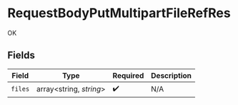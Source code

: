 # RequestBodyPutMultipartFileRefRes

OK


## Fields

| Field                   | Type                    | Required                | Description             |
| ----------------------- | ----------------------- | ----------------------- | ----------------------- |
| `files`                 | array<string, *string*> | :heavy_check_mark:      | N/A                     |